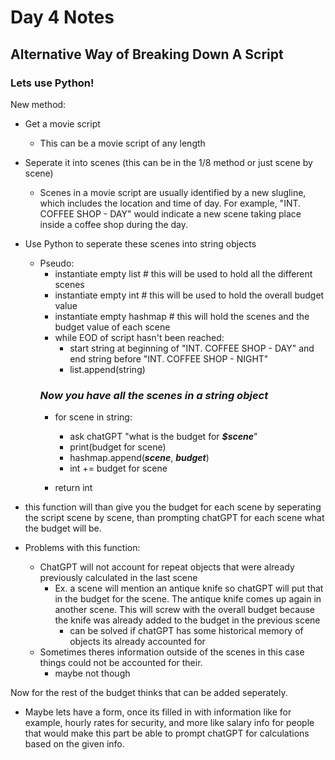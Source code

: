 # Day 4 Notes

## Alternative Way of Breaking Down A Script

### Lets use Python!

New method:
* Get a movie script
    * This can be a movie script of any length
* Seperate it into scenes (this can be in the 1/8 method or just scene by scene)
    * Scenes in a movie script are usually identified by a new slugline, which includes the location and time of day. For example, "INT. COFFEE SHOP - DAY" would indicate a new scene taking place inside a coffee shop during the day.
* Use Python to seperate these scenes into string objects
    * Pseudo:
        * instantiate empty list # this will be used to hold 
        all the different scenes 
        * instantiate empty int # this will be used to hold the overall budget value
        * instantiate empty hashmap # this will hold the scenes and the budget value of each scene
        * while EOD of script hasn't been reached:
            * start string at beginning of "INT. COFFEE SHOP - DAY" and end string before "INT. COFFEE SHOP - NIGHT"
            * list.append(string)
        ### *Now you have all the scenes in a string object*
        * for scene in string:
            * ask chatGPT "what is the budget for ***$scene***" 
            * print(budget for scene)
            * hashmap.append(***scene***, ***budget***)
            * int += budget for scene

        * return int
* this function will than give you the budget for each scene by seperating the script scene by scene, than prompting chatGPT for each scene what the budget will be.

* Problems with this function: 
    * ChatGPT will not account for repeat objects that were already previously calculated in the last scene
        * Ex. a scene will mention an antique knife so chatGPT will put that in the budget for the scene. The antique knife comes up again in another scene. This will screw with the overall budget because the knife was already added to the budget in the previous scene
            * can be solved if chatGPT has some historical memory of objects its already accounted for
    * Sometimes theres information outside of the scenes in this case things could not be accounted for their.
        * maybe not though

Now for the rest of the budget thinks that can be added seperately. 
* Maybe lets have a form, once its filled in with information like for example, hourly rates for security, and more like salary info for people that would make this part be able to prompt chatGPT for calculations based on the given info.

